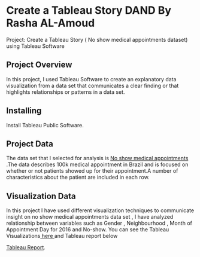 # Create a Tableau Story DAND By Rasha AL-Amoud
Project: Create a Tableau Story ( No show medical appointments dataset) using Tableau Software
## Project Overview 
In this project, I used Tableau Software to create an explanatory data visualization from a data set that communicates a clear finding or that highlights relationships or patterns in a data set.
## Installing
Install Tableau Public Software.
## Project Data
The data set that I selected for analysis is  <a href="https://raw.githubusercontent.com/RashaAlamoud/Create-a-Tableau-Story-DAND/master/noshowappointments-kagglev2-may-2016.csv">No show medical appointments </a>.The data describes 100k medical appointment in Brazil and is focused on whether or not patients showed up for their appointment.A number of characteristics about the patient are included in each row.
## Visualization Data 
In this project I have used different visualization techniques to communicate insight on no show medical appointments data set , I have analyzed relationship between variables such as Gender , Neighbourhood , Month of Appointment Day for 2016 and No-show. 
You can see the Tableau Visualizations<a href="https://public.tableau.com/profile/rasha6182#!/vizhome/No-showMedicalAppointments/NOShow?publish=yes"> here </a> and Tableau report below 


<a href="https://github.com/RashaAlamoud/Create-a-Tableau-Story-DAND/blob/master/Project%20Create%20a%20Tableau%20story..pdf"> Tableau Report</a>.
